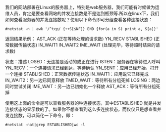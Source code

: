 我们的网站部署在Linux的服务器上，特别是web服务器，我们可能有时候做为运维人员，肯定是要查看网站的并发连接数是不是达到瓶颈等.所以在linux下，我们如何查看服务器的并发连接数呢？使用以下命令即可分组查看各种连接状态：
```
#netstat -n | awk '/^tcp/ {++S[$NF]} END {for(a in S) print a, S[a]}'
```

返回结果示例：
AST_ACK (正在等待处理的请求数)
YN_RECV
STABLISHED (正常数据传输状态) 
IN_WAIT1 
IN_WAIT2
IME_WAIT (处理完毕，等待超时结束的请求数) 

状态：描述 
LOSED：无连接是活动的或正在进行 
ISTEN：服务器在等待进入呼叫 
YN_RECV：一个连接请求已经到达，等待确认 
YN_SENT：应用已经开始，打开一个连接 
STABLISHED：正常数据传输状态 
IN_WAIT1：应用说它已经完成 
IN_WAIT2：另一边已同意释放 
TMED_WAIT：等待所有分组死掉 
LOSING：两边同时尝试关闭
IME_WAIT：另一边已初始化一个释放
AST_ACK：等待所有分组死掉

使用这上面的命令是可以查看服务器的种连接状态，其中ESTABLISHED 就是并发连接状态的显示数的了。如果你不想查看到这么多连接状态，而仅仅只是想查看并发连接数，可以简化一下命令，即：

```
#netstat -nat|grep ESTABLISHED|wc -l 
```
